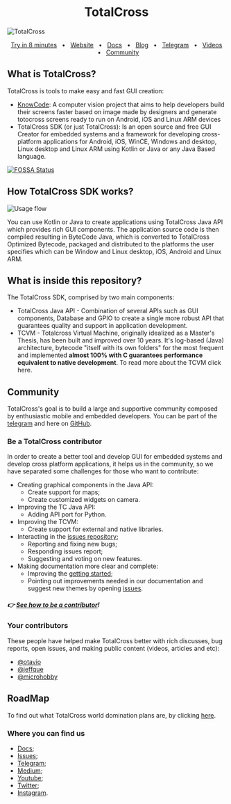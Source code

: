 <div align="center"> <h1> TotalCross </h1> </div>

![TotalCross](https://i.imgur.com/f8qEAoK.png)

<div align="center">
  <a href="https://learn.totalcross.com/documentation/get-started" target="_blank">Try in 8 minutes</a>
  <span>&nbsp;&nbsp;•&nbsp;&nbsp;</span>
  <a href="https://totalcross.com/" target="_blank">Website</a>
  <span>&nbsp;&nbsp;•&nbsp;&nbsp;</span>
  <a href="http://learn.totalcross.com/" target="_blank">Docs</a>
  <span>&nbsp;&nbsp;•&nbsp;&nbsp;</span>
  <a href="https://medium.com/totalcross-community" target="_blank">Blog</a>
  <span>&nbsp;&nbsp;•&nbsp;&nbsp;</span>
  <a href="https://t.me/totalcrosscommunity" target="_blank">Telegram</a>
  <span>&nbsp;&nbsp;•&nbsp;&nbsp;</span>
  <a href="https://www.youtube.com/c/totalcross" target="_blank">Videos</a>
  <span>&nbsp;&nbsp;•&nbsp;&nbsp;</span>
  <a href="https://totalcross.com/community/" target="_blank">Community</a>
</div>

## What is TotalCross?
TotalCross is tools to make easy and fast GUI creation:
 
* [KnowCode](https://github.com/TotalCross/KnowCodeXML):  A computer vision project that aims to help developers build their screens faster based on image made by designers and generate totocross screens ready to run on Android, iOS and Linux ARM devices
* TotalCross SDK (or just TotalCross): Is an open source and free GUI Creator for embedded systems and a framework for developing cross-platform applications for Android, iOS, WinCE, Windows and desktop, Linux desktop and Linux ARM using Kotlin or Java or any Java Based language.

[![FOSSA Status](https://app.fossa.com/api/projects/git%2Bgithub.com%2FTotalCross%2Ftotalcross.svg?type=shield)](https://app.fossa.com/projects/git%2Bgithub.com%2FTotalCross%2Ftotalcross?ref=badge_shield)

## How TotalCross SDK works?
![Usage flow](https://i.imgur.com/Df3NGui.png)

You can use Kotlin or Java to create applications using TotalCross Java API which provides rich GUI components.  The application source code is then compiled resulting in ByteCode Java, which is converted to TotalCross Optimized Bytecode, packaged and distributed to the platforms the user specifies which can be Window and Linux desktop, iOS, Android and Linux ARM.

## What is inside this repository?
The TotalCross SDK, comprised by two main components:

* TotalCross Java API - Combination of several APIs such as GUI components, Database and GPIO to create a single more robust API that guarantees quality and support in application development.
* TCVM -  Totalcross Virtual Machine, originally idealized as a Master's Thesis, has been built and improved over 10 years. It's log-based (Java) architecture, bytecode "itself with its own folders" for the most frequent and implemented **almost 100% with C guarantees performance equivalent to native development**. To read more about the TCVM click here.

## Community
TotalCross's goal is to build a large and supportive community composed by enthusiastic mobile and embedded developers. You can be part of the [telegram](https://t.me/totalcrosscommunity) and here on [GitHub](https://github.com/totalcross/totalcross).

### Be a TotalCross contributor

In order to create a better tool and develop GUI for embedded systems and develop cross platform applications, it helps us in the community, so we have separated some challenges for those who want to contribute:

* Creating graphical components in the Java API:
    * Create support for maps;
    * Create customized widgets on camera.
* Improving the TC Java API:
    * Adding API port for Python.
* Improving the TCVM: 
    * Create support for external and native libraries.
* Interacting in the [issues repository](https://github.com/TotalCross/totalcross/issues);
    * Reporting and fixing new bugs;
    * Responding issues report;
    * Suggesting and voting on new features.
* Making documentation more clear and complete:
    * Improving the [getting started](https://learn.totalcross.com/get-started/);
    * Pointing out improvements needed in our documentation and suggest new themes by opening [issues](https://github.com/TotalCross/totalcross/issues).

##### 👉 [See how to be a contributor](CONTRIBUTING.md)!

### Your contributors
These people have helped make TotalCross better with rich discusses, bug reports, open issues, and making public content (videos, articles and etc):
* [@otavio](https://github.com/otavio)
* [@jeffque](https://github.com/jeffque)
* [@microhobby](https://github.com/microhobby)


## RoadMap
To find out what TotalCross world domination plans are, by clicking [here](https://learn.totalcross.com/roadmap).

### Where you can find us
* [Docs](learn.totalcross.com);
* [Issues](gitlab.com/totalcross/totalcross/issues);
* [Telegram](https://t.me/totalcrosscommunity);
* [Medium](https://medium.com/totalcross-community/about);
* [Youtube](https://www.youtube.com/channel/UCSXUBRBC4Ec3_o9R7-3XX-w);
* [Twitter](https://twitter.com/TotalCross);
* [Instagram](https://www.instagram.com/totalcross/).
